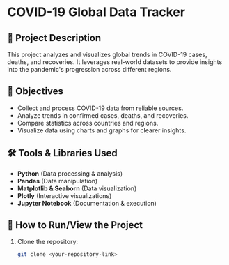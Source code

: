 # COVID-19 Global Data Tracker

## 📌 Project Description
This project analyzes and visualizes global trends in COVID-19 cases, deaths, and recoveries. It leverages real-world datasets to provide insights into the pandemic's progression across different regions.

## 🎯 Objectives
- Collect and process COVID-19 data from reliable sources.
- Analyze trends in confirmed cases, deaths, and recoveries.
- Compare statistics across countries and regions.
- Visualize data using charts and graphs for clearer insights.

## 🛠️ Tools & Libraries Used
- **Python** (Data processing & analysis)
- **Pandas** (Data manipulation)
- **Matplotlib & Seaborn** (Data visualization)
- **Plotly** (Interactive visualizations)
- **Jupyter Notebook** (Documentation & execution)

## 🚀 How to Run/View the Project
1. Clone the repository:  
   ```bash
   git clone <your-repository-link>
